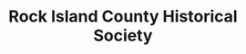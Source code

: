 ---
layout: repo
title: "Rock Island County Historical Society"
id: 15965
permalink: repos/15965/
---